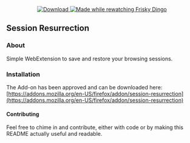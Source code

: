 <p align="center">
    <a href="https://addons.mozilla.org/en-US/firefox/addon/session-resurrection" target="_blank">
        <img src="https://img.shields.io/badge/Firefox-Addon-orange.svg" alt="Download">
    </a>
    <a href="#">
        <img src="https://img.shields.io/badge/Made-while%20rewatching%20Frisky%20Dingo-9C599C.svg" alt="Made while rewatching Frisky Dingo">
    </a>
</p>

## Session Resurrection
### About
Simple WebExtension to save and restore your browsing sessions.

### Installation
The Add-on has been approved and can be downloaded here: [https://addons.mozilla.org/en-US/firefox/addon/session-resurrection](https://addons.mozilla.org/en-US/firefox/addon/session-resurrection)

#### Contributing
Feel free to chime in and contribute, either with code or by making this README actually useful and readable.
